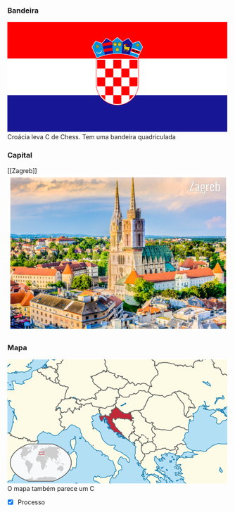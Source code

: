 ### Bandeira
![](Imagens/ug-flag-croatia.png)
Croácia leva C de Chess.
Tem uma bandeira quadriculada

### Capital
[[Zagreb]]
![](Imagens/Pasted%20image%2020200928163432.png)
### Mapa
![](Imagens/ug-map-croatia.png)
O mapa também parece um C



- [x] Processo 
